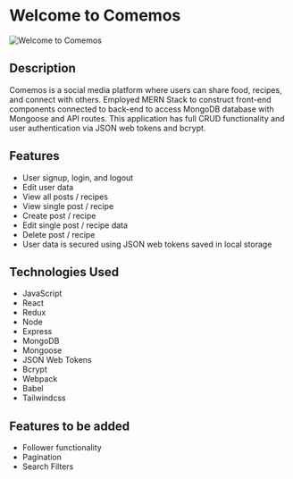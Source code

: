 # Welcome to Comemos

![Welcome to Comemos](./public/comemosGif.gif)

## Description

Comemos is a social media platform where users can share food, recipes, and connect with others. Employed MERN Stack to construct front-end components connected to back-end to access MongoDB database with Mongoose and API routes. This application has full CRUD functionality and user authentication via JSON web tokens and bcrypt.

## Features

- User signup, login, and logout
- Edit user data
- View all posts / recipes
- View single post / recipe
- Create post / recipe
- Edit single post / recipe data
- Delete post / recipe
- User data is secured using JSON web tokens saved in local storage

## Technologies Used

- JavaScript
- React
- Redux
- Node
- Express
- MongoDB
- Mongoose
- JSON Web Tokens
- Bcrypt
- Webpack
- Babel
- Tailwindcss

## Features to be added

- Follower functionality
- Pagination
- Search Filters
